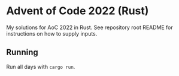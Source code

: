 # Advent of Code 2022 (Rust)

My solutions for AoC 2022 in Rust. See repository root README for instructions on how to supply inputs.

## Running

Run all days with `cargo run`.
